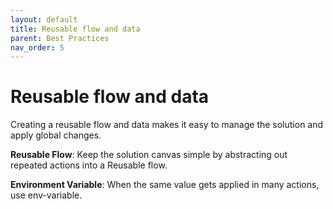 ```yaml
---
layout: default
title: Reusable flow and data
parent: Best Practices
nav_order: 5
---
```


# Reusable flow and data
Creating a reusable flow and data makes it easy to manage the solution and apply global changes.

**Reusable Flow**: Keep the solution canvas simple by abstracting out repeated actions into a Reusable flow.

**Environment Variable**: When the same value gets applied in many actions, use env-variable.
